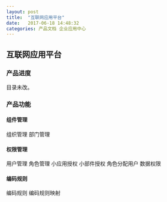 ```yaml
---
layout: post
title:  "互联网应用平台"
date:   2017-06-18 14:48:32
categories: 产品文档 企业应用中心
---
```


## 互联网应用平台

###  产品进度

目录未改。

###  产品功能


####  组件管理

组织管理
部门管理

####  权限管理

用户管理
角色管理
小应用授权
小部件授权
角色分配用户
数据权限

####  编码规则

编码规则
编码规则映射